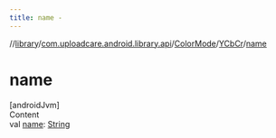 ```yaml
---
title: name -
---
```

//[library](../../../index.md)/[com.uploadcare.android.library.api](../../index.md)/[ColorMode](../index.md)/[YCbCr](index.md)/[name](name.md)



# name  
[androidJvm]  
Content  
val [name](name.md): [String](https://kotlinlang.org/api/latest/jvm/stdlib/kotlin/-string/index.html)  




